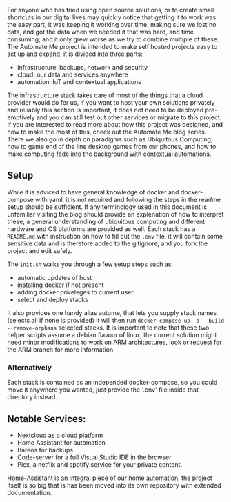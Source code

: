 For anyone who has tried using open source solutions, or to create small shortcuts in our digital lives may quickly notice that getting it to work was the easy part, it was keeping it working over time, making sure we lost no data, and got the data when we needed it that was hard, and time consuming; and it only grew worse as we try to combine multiple of these. The Automate Me project is intended to make self hosted projects easy to set up and expand, it is divided into three parts:
- infrastructure: backups, network and security 
- cloud: our data and services anywhere
- automation: IoT and contextual applications

The infrastructure stack takes care of most of the things that a cloud provider would do for us, if you want to host your own solutions privately and reliably this section is important, it does not need to be deployed pre-emptively and you can still test out other services or migrate to this project. If you are interested to read more about how this project was designed, and how to make the most of this, check out the Automate Me blog series. There we also go in depth on paradigms such as Ubiquitous Computing, how to game end of the line desktop games from our phones, and how to make computing fade into the background with contextual automations.

## Setup
While it is adviced to have general knowledge of docker and docker-compose with yaml, it is not required and following the steps in the readme setup should be sufficient.
If any terminology used in this document is unfamiliar visiting the blog should provide an explenation of how to interpret these, a general understanding of ubiquitous computing and different hardware and OS platforms are provided as well. Each stack has a `README.md` with instruction on how to fill out the `.env` file, it will contain some sensitive data and is therefore added to the gitignore, and you fork the project and edit safely.

The `init.sh` walks you through a few setup steps such as:
 - automatic updates of host
 - installing docker if not present
 - adding docker priveleges to current user
 - select and deploy stacks
 
It also provides one handy alias autome, that lets you supply stack names (selects all if none is provided) it will then run `docker-compose up -d --build --remove-orphans` selected stacks. It is important to note that these two helper scripts assume a debian flavour of linux, the current solution might need minor modifications to work on ARM architectures, look or request for the ARM branch for more information.

### Alternatively
Each stack is contained as an independed docker-compose, so you could move it anywhere you wanted, just provide the '.env' file inside that directory instead.

## Notable Services:

- Nextcloud as a cloud platform
- Home Assistant for automation
- Bareos for backups
- Code-server for a full Visual Studio IDE in the browser
- Plex, a netflix and spotify service for your private content.

Home-Assistant is an integral piece of our home automation, the project itself is so big that is has been moved into its own repository with extended documentation.


